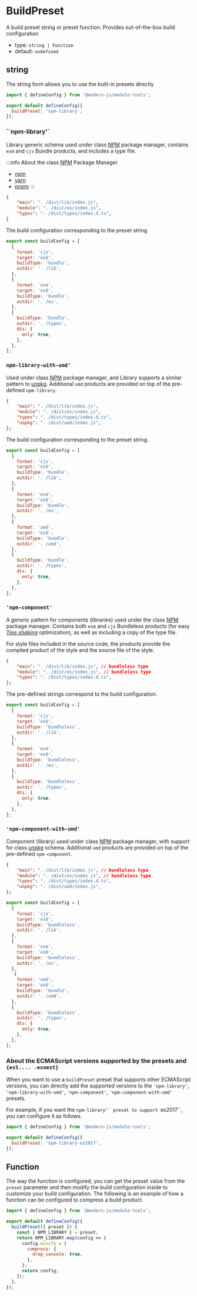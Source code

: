 # BuildPreset
A build preset string or preset function. Provides out-of-the-box build configuration

- type: `string | Function`
- default: `undefined`


## string

The string form allows you to use the built-in presets directly

```js modern.config.ts
import { defineConfig } from '@modern-js/module-tools';

export default defineConfig({
  buildPreset: 'npm-library',
});
```


### ``npm-library'`
Library generic schema used under class [NPM](https://www.npmjs.com/) package manager, contains `esm` and `cjs` Bundle products, and includes a type file.

:::info
About the class [NPM](https://www.npmjs.com/) Package Manager
* [npm](https://www.npmjs.com)
* [yarn](https://yarnpkg.com/)
* [pnpm](https://pnpm.io/)
:::

```json package.json
{
    "main": ". /dist/lib/index.js",
    "module": ". /dist/es/index.js",
    "types": ". /dist/types/index.d.ts",
}
```
The build configuration corresponding to the preset string.
```js
export const buildConfig = [
  {
    format: 'cjs',
    target: 'es6',
    buildType: 'bundle',
    outdir: '. /lib',
  },
  {
    format: 'esm',
    target: 'es6',
    buildType: 'bundle',
    outdir: '. /es',
  },
  {
    buildType: 'bundle',
    outdir: '. /types',
    dts: {
      only: true,
    },
  },
];
```

### ``npm-library-with-umd'``
Used under class [NPM](https://www.npmjs.com/) package manager, and Library supports a similar pattern to [unpkg](https://unpkg.com/). Additional ``umd`` products are provided on top of the pre-defined ``npm-library``.

```json package.json
{
    "main": ". /dist/lib/index.js",
    "module": ". /dist/es/index.js",
    "types": ". /dist/types/index.d.ts",
    "unpkg": ". /dist/umd/index.js",
};
```
The build configuration corresponding to the preset string.
```js
export const buildConfig = [
  {
    format: 'cjs',
    target: 'es6',
    buildType: 'bundle',
    outdir: '. /lib',
  },
  {
    format: 'esm',
    target: 'es6',
    buildType: 'bundle',
    outdir: '. /es',
  },
  {
    format: 'umd',
    target: 'es6',
    buildType: 'bundle',
    outdir: '. /umd',
  },
  {
    buildType: 'bundle',
    outdir: '. /types',
    dts: {
      only: true,
    },
  },
];
```

### `'npm-component'`
A generic pattern for components (libraries) used under the class [NPM](https://www.npmjs.com/) package manager. Contains both `esm` and `cjs` Bundleless products (for easy *[Tree shaking](https://developer.mozilla.org/zh-CN/docs/Glossary/Tree_shaking)* optimization), as well as including a copy of the type file.

For style files included in the source code, the products provide the compiled product of the style and the source file of the style.

```json package.json
{
    "main": ". /dist/lib/index.js", // bundleless type
    "module": ". /dist/es/index.js", // bundleless type
    "types": ". /dist/types/index.d.ts",
};
```
The pre-defined strings correspond to the build configuration.

``` js
export const buildConfig = [
  {
    format: 'cjs',
    target: 'es6',
    buildType: 'bundleless',
    outdir: '. /lib',
  },
  {
    format: 'esm',
    target: 'es6',
    buildType: 'bundleless',
    outdir: '. /es',
  },
  {
    buildType: 'bundleless',
    outdir: '. /types',
    dts: {
      only: true,
    },
  },
];
```

### `'npm-component-with-umd'`

Component (library) used under class [NPM](https://www.npmjs.com/) package manager, with support for class [unpkg](https://unpkg.com/) schema. Additional ``umd`` products are provided on top of the pre-defined ``npm-component``.
```json package.json
{
    "main": ". /dist/lib/index.js", // bundleless type
    "module": ". /dist/es/index.js", // bundleless type
    "types": ". /dist/types/index.d.ts",
    "unpkg": ". /dist/umd/index.js",
};
```
```js
export const buildConfig = [
  {
    format: 'cjs',
    target: 'es6',
    buildType: 'bundleless',
    outdir: '. /lib',
  },
  {
    format: 'esm',
    target: 'es6',
    buildType: 'bundleless',
    outdir: '. /es',
  },
   {
    format: 'umd',
    target: 'es6',
    buildType: 'bundle',
    outdir: '. /umd',
  },
  {
    buildType: 'bundleless',
    outdir: '. /types',
    dts: {
      only: true,
    },
  },
];
```

### About the ECMAScript versions supported by the presets and `{es5.... .esnext}`


When you want to use a `buildPreset` preset that supports other ECMAScript versions, you can directly add the supported versions to the `'npm-library'`, `'npm-library-with-umd'`, `'npm-component'`, `'npm-component-with-umd'` presets.

For example, if you want the ``npm-library'` preset to support ``es2017``, you can configure it as follows.

```js modern.config.ts
import { defineConfig } from '@modern-js/module-tools';

export default defineConfig({
  buildPreset: 'npm-library-es2017',
});
```

## Function

The way the function is configured, you can get the preset value from the `preset` parameter and then modify the build configuration inside to customize your build configuration.
The following is an example of how a function can be configured to compress a build product.

```js modern.config.ts
import { defineConfig } from '@modern-js/module-tools';

export default defineConfig({
  buildPreset({ preset }) {
    const { NPM_LIBRARY } = preset;
    return NPM_LIBRARY.map(config => {
      config.minify = {
        compress: {
          drop_console: true,
        },
      };
      return config;
    });
  },
});
```
